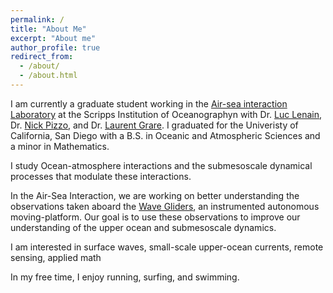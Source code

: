 ```yaml
---
permalink: /
title: "About Me"
excerpt: "About me"
author_profile: true
redirect_from: 
  - /about/
  - /about.html
---
```



I am currently a graduate student working in the [Air-sea interaction Laboratory](https://airsea.ucsd.edu/) at the Scripps Institution of Oceanographyn with Dr. [Luc Lenain](https://scripps.ucsd.edu/profiles/llenain), Dr. [Nick Pizzo](https://sites.google.com/view/nicholaspizzo/home), and Dr. [Laurent Grare](https://scholar.google.com/citations?user=XmV-fycAAAAJ&hl=en). I graduated for the Univeristy of California, San Diego with a B.S. in Oceanic and Atmospheric Sciences and a minor in Mathematics. 

I study Ocean-atmosphere interactions and the submesoscale dynamical processes that modulate these interactions. 

In the Air-Sea Interaction, we are working on better understanding the observations taken aboard the [Wave Gliders](https://airsea.ucsd.edu/instrumentation/waveglider/), an instrumented autonomous moving-platform. Our goal is to use these observations to improve our understanding of the upper ocean and submesoscale dynamics. 

I am interested in surface waves, small-scale upper-ocean currents, remote sensing, applied math

In my free time, I enjoy running, surfing, and swimming.
